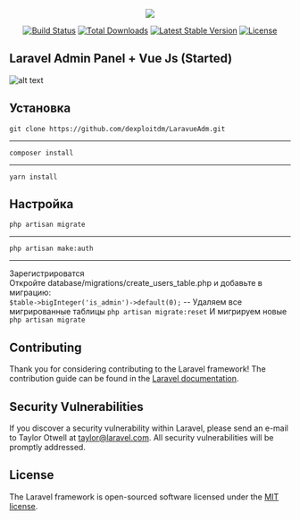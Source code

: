 <p align="center"><img src="https://laravel.com/assets/img/components/logo-laravel.svg"></p>

<p align="center">
<a href="https://travis-ci.org/laravel/framework"><img src="https://travis-ci.org/laravel/framework.svg" alt="Build Status"></a>
<a href="https://packagist.org/packages/laravel/framework"><img src="https://poser.pugx.org/laravel/framework/d/total.svg" alt="Total Downloads"></a>
<a href="https://packagist.org/packages/laravel/framework"><img src="https://poser.pugx.org/laravel/framework/v/stable.svg" alt="Latest Stable Version"></a>
<a href="https://packagist.org/packages/laravel/framework"><img src="https://poser.pugx.org/laravel/framework/license.svg" alt="License"></a>
</p>

## Laravel Admin Panel + Vue Js (Started) 

![alt text](https://pp.userapi.com/c840720/v840720468/2846c/tPXdHG1_4-s.jpg)


## Установка

`git clone https://github.com/dexploitdm/LaravueAdm.git`<hr>
`composer install`<hr>
`yarn install`

## Настройка
`php artisan migrate`<hr>
`php artisan make:auth`<hr>
Зарегистрироватся<br>
Откройте database/migrations/create_users_table.php и добавьте в миграцию:<br>
`$table->bigInteger('is_admin')->default(0);`
-- Удаляем все мигрированные таблицы 
`php artisan migrate:reset` 
И мигрируем новые 
`php artisan migrate`


## Contributing

Thank you for considering contributing to the Laravel framework! The contribution guide can be found in the [Laravel documentation](http://laravel.com/docs/contributions).

## Security Vulnerabilities

If you discover a security vulnerability within Laravel, please send an e-mail to Taylor Otwell at taylor@laravel.com. All security vulnerabilities will be promptly addressed.

## License

The Laravel framework is open-sourced software licensed under the [MIT license](http://opensource.org/licenses/MIT).
